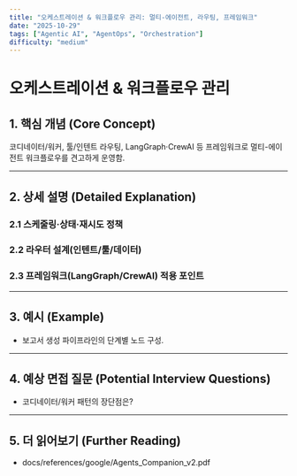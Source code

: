 ```yaml
---
title: "오케스트레이션 & 워크플로우 관리: 멀티-에이전트, 라우팅, 프레임워크"
date: "2025-10-29"
tags: ["Agentic AI", "AgentOps", "Orchestration"]
difficulty: "medium"
---
```


# 오케스트레이션 & 워크플로우 관리

## 1. 핵심 개념 (Core Concept)

코디네이터/워커, 툴/인텐트 라우팅, LangGraph·CrewAI 등 프레임워크로 멀티-에이전트 워크플로우를 견고하게 운영함.

---

## 2. 상세 설명 (Detailed Explanation)

### 2.1 스케줄링·상태·재시도 정책
### 2.2 라우터 설계(인텐트/툴/데이터)
### 2.3 프레임워크(LangGraph/CrewAI) 적용 포인트

---

## 3. 예시 (Example)

- 보고서 생성 파이프라인의 단계별 노드 구성.

---

## 4. 예상 면접 질문 (Potential Interview Questions)

- 코디네이터/워커 패턴의 장단점은?

---

## 5. 더 읽어보기 (Further Reading)

- docs/references/google/Agents_Companion_v2.pdf

